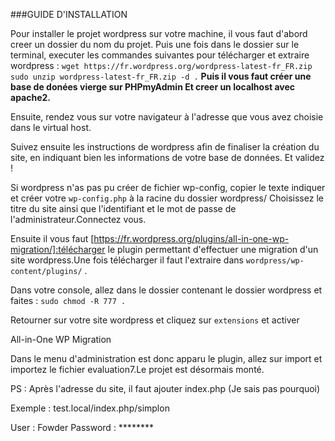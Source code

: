 ###GUIDE D'INSTALLATION

Pour installer le projet wordpress sur votre machine, il vous faut d'abord creer un dossier du nom du projet. Puis une fois dans le dossier sur le terminal, executer les commandes suivantes pour télécharger et extraire wordpress :
`wget https://fr.wordpress.org/wordpress-latest-fr_FR.zip`
`sudo unzip wordpress-latest-fr_FR.zip -d .`
**Puis il vous faut créer une base de donées vierge sur PHPmyAdmin Et creer un localhost avec apache2.**

Ensuite, rendez vous sur votre navigateur à l'adresse que vous avez choisie dans le virtual host.

Suivez ensuite les instructions de wordpress afin de finaliser la création du site, en indiquant bien les informations de votre base de données. Et validez !

Si wordpress n'as pas pu créer de fichier wp-config, copier le texte indiquer et créer votre `wp-config.php` à la racine du dossier wordpress/ Choisissez le titre du site ainsi que l'identifiant et le mot de passe de l'administrateur.Connectez vous.

Ensuite il vous faut  [https://fr.wordpress.org/plugins/all-in-one-wp-migration/]:télécharger le plugin permettant d'effectuer une migration d'un site wordpress.Une fois télécharger il faut l'extraire dans `wordpress/wp-content/plugins/` .

Dans votre console, allez dans le dossier contenant le dossier wordpress et faites : `sudo chmod -R 777 .`

Retourner sur votre site wordpress et cliquez sur `extensions` et activer
<dt>All-in-One WP Migration</dt>

Dans le menu d'administration est donc apparu le plugin, allez sur import et importez le fichier evaluation7.Le projet est désormais monté.

PS : Après l'adresse du site, il faut ajouter index.php (Je sais pas pourquoi)

Exemple : test.local/index.php/simplon

User : Fowder
Password : ********